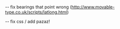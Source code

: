 
-- fix bearings that point wrong
(http://www.movable-type.co.uk/scripts/latlong.html)

-- fix css / add pazaz!
